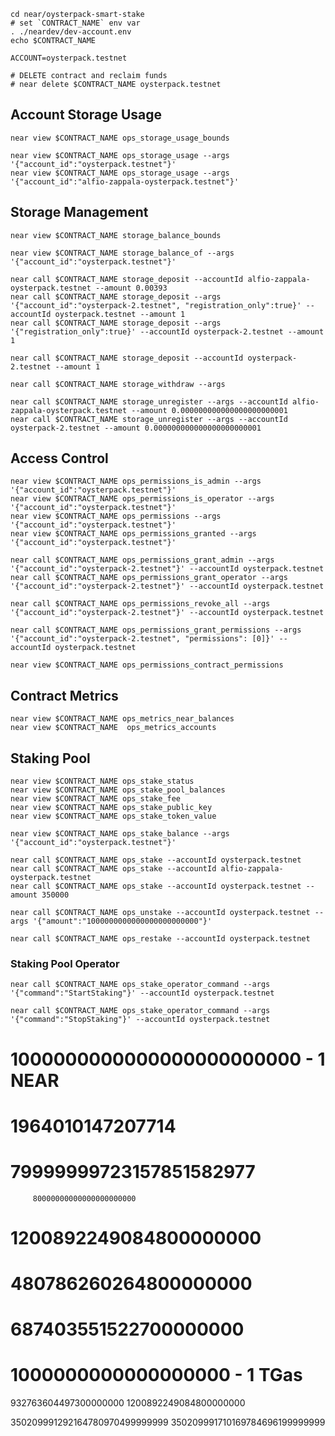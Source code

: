 ```shell
cd near/oysterpack-smart-stake
# set `CONTRACT_NAME` env var
. ./neardev/dev-account.env
echo $CONTRACT_NAME

ACCOUNT=oysterpack.testnet

# DELETE contract and reclaim funds
# near delete $CONTRACT_NAME oysterpack.testnet
```

## Account Storage Usage
```shell
near view $CONTRACT_NAME ops_storage_usage_bounds

near view $CONTRACT_NAME ops_storage_usage --args '{"account_id":"oysterpack.testnet"}'
near view $CONTRACT_NAME ops_storage_usage --args '{"account_id":"alfio-zappala-oysterpack.testnet"}'
```

## Storage Management
```shell
near view $CONTRACT_NAME storage_balance_bounds

near view $CONTRACT_NAME storage_balance_of --args '{"account_id":"oysterpack.testnet"}'

near call $CONTRACT_NAME storage_deposit --accountId alfio-zappala-oysterpack.testnet --amount 0.00393
near call $CONTRACT_NAME storage_deposit --args '{"account_id":"oysterpack-2.testnet", "registration_only":true}' --accountId oysterpack.testnet --amount 1
near call $CONTRACT_NAME storage_deposit --args '{"registration_only":true}' --accountId oysterpack-2.testnet --amount 1

near call $CONTRACT_NAME storage_deposit --accountId oysterpack-2.testnet --amount 1

near call $CONTRACT_NAME storage_withdraw --args 

near call $CONTRACT_NAME storage_unregister --args --accountId alfio-zappala-oysterpack.testnet --amount 0.000000000000000000000001
near call $CONTRACT_NAME storage_unregister --args --accountId oysterpack-2.testnet --amount 0.000000000000000000000001
```

## Access Control
```shell
near view $CONTRACT_NAME ops_permissions_is_admin --args '{"account_id":"oysterpack.testnet"}'
near view $CONTRACT_NAME ops_permissions_is_operator --args '{"account_id":"oysterpack.testnet"}'
near view $CONTRACT_NAME ops_permissions --args '{"account_id":"oysterpack.testnet"}'
near view $CONTRACT_NAME ops_permissions_granted --args '{"account_id":"oysterpack.testnet"}'

near call $CONTRACT_NAME ops_permissions_grant_admin --args '{"account_id":"oysterpack-2.testnet"}' --accountId oysterpack.testnet
near call $CONTRACT_NAME ops_permissions_grant_operator --args '{"account_id":"oysterpack-2.testnet"}' --accountId oysterpack.testnet

near call $CONTRACT_NAME ops_permissions_revoke_all --args '{"account_id":"oysterpack-2.testnet"}' --accountId oysterpack.testnet

near call $CONTRACT_NAME ops_permissions_grant_permissions --args '{"account_id":"oysterpack-2.testnet", "permissions": [0]}' --accountId oysterpack.testnet

near view $CONTRACT_NAME ops_permissions_contract_permissions
```

## Contract Metrics
```shell
near view $CONTRACT_NAME ops_metrics_near_balances
near view $CONTRACT_NAME  ops_metrics_accounts
```

## Staking Pool
```shell
near view $CONTRACT_NAME ops_stake_status
near view $CONTRACT_NAME ops_stake_pool_balances
near view $CONTRACT_NAME ops_stake_fee
near view $CONTRACT_NAME ops_stake_public_key
near view $CONTRACT_NAME ops_stake_token_value

near view $CONTRACT_NAME ops_stake_balance --args '{"account_id":"oysterpack.testnet"}'

near call $CONTRACT_NAME ops_stake --accountId oysterpack.testnet
near call $CONTRACT_NAME ops_stake --accountId alfio-zappala-oysterpack.testnet
near call $CONTRACT_NAME ops_stake --accountId oysterpack.testnet --amount 350000

near call $CONTRACT_NAME ops_unstake --accountId oysterpack.testnet --args '{"amount":"1000000000000000000000000"}'

near call $CONTRACT_NAME ops_restake --accountId oysterpack.testnet
```

### Staking Pool Operator
```shell
near call $CONTRACT_NAME ops_stake_operator_command --args '{"command":"StartStaking"}' --accountId oysterpack.testnet

near call $CONTRACT_NAME ops_stake_operator_command --args '{"command":"StopStaking"}' --accountId oysterpack.testnet
```

#      1000000000000000000000000 - 1 NEAR
#               1964010147207714
#        79999999723157851582977
         80000000000000000000000
#         1200892249084800000000
#          480786260264800000000
#          687403551522700000000

#           1000000000000000000 - 1 TGas

932763604497300000000
1200892249084800000000

350209991292164780970499999999
    350209991710169784696199999999
